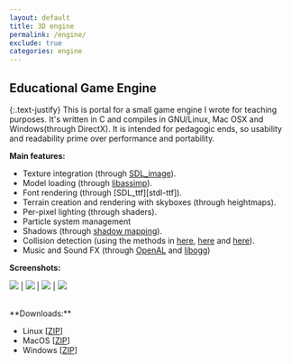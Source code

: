 ```yaml
---
layout: default
title: 3D engine
permalink: /engine/
exclude: true
categories: engine
---
```


## Educational Game Engine

{:.text-justify}
This is portal for a small game engine I wrote for teaching purposes. It's written in C and compiles in GNU/Linux, Mac OSX and Windows(through DirectX). It is intended for pedagogic ends, so usability and readability prime over performance and portability.

**Main features:**
- Texture integration (through [SDL_image][sdl-image]).
- Model loading (through [libassimp][assimp]).
- Font rendering (through [SDL_ttf][stdl-ttf]).
- Terrain creation and rendering with skyboxes (through heightmaps).
- Per-pixel lighting (through shaders).
- Particle system management
- Shadows (through [shadow mapping][shadows]).
- Collision detection (using the methods in [here][method1], [here][method2] and [here][method3]).
- Music and Sound FX (through [OpenAL][openal] and [libogg][libogg])

**Screenshots:**

[![][screenshot1]][screenshot1] | [![][screenshot2]][screenshot2] | [![][screenshot3]][screenshot3] | [![][screenshot4]][screenshot4]

<br>
**Downloads:**

- Linux [[ZIP][linux]]
- MacOS [[ZIP][mac]]
- Windows [[ZIP][windows]]

[sdl-image]:  http://www.libsdl.org/projects/SDL_image/
[assimp]:     http://www.assimp.org/
[sdl-ttf]:    http://www.assimp.org/
[shadows]:    https://en.wikipedia.org/wiki/Shadow_mapping
[openal]:     https://www.openal.org/documentation/OpenAL_Programmers_Guide.pdf
[libogg]:     https://xiph.org/ogg/doc/libogg/
[method1]:    https://books.google.fr/books?id=cZ0LAAAAQBAJ&pg=PA220&dq=calculate+bounding+ellipsoid&hl=fr&sa=X&ved=0ahUKEwin_perx7zbAhVIFCwKHUECBLkQ6AEIMzAB#v=onepage&q=calculate%20bounding%20ellipsoid&f=false
[method2]:    http://www.peroxide.dk/papers/collision/collision.pdf
[method3]:    http://blackpawn.com/texts/pointinpoly/default.html

[screenshot1]:  /assets/img/engine-screenshot1.png
[screenshot2]:  /assets/img/engine-screenshot2.png
[screenshot3]:  /assets/img/engine-screenshot3.png
[screenshot4]:  /assets/img/engine-screenshot4.png

[windows]:      /assets/other/engine-windows.zip
[linux]:        /assets/other/engine-linux.zip
[mac]:          /assets/other/engine-mac.zip
